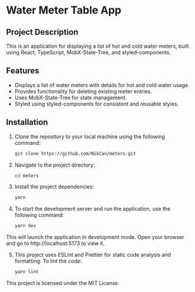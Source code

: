 # Water Meter Table App

## Project Description

This is an application for displaying a list of hot and cold water meters, built using React, TypeScript, MobX-State-Tree, and styled-components.

## Features

- Displays a list of water meters with details for hot and cold water usage.
- Provides functionality for deleting existing meter entries.
- Uses MobX-State-Tree for state management.
- Styled using styled-components for consistent and reusable styles.

## Installation

1. Clone the repository to your local machine using the following command:

   ```bash
   git clone https://github.com/NikCan/meters.git

   ```

2. Navigate to the project directory:

   ```bash
   cd meters

   ```

3. Install the project dependencies:

   ```bash
   yarn

   ```

4. To start the development server and run the application, use the following command:

   ```bash
   yarn dev
   ```

This will launch the application in development mode. Open your browser and go to http://localhost:5173 to view it.

5. This project uses ESLint and Prettier for static code analysis and formatting. To lint the code:

   ```bash
   yarn lint
   ```

This project is licensed under the MIT License.
